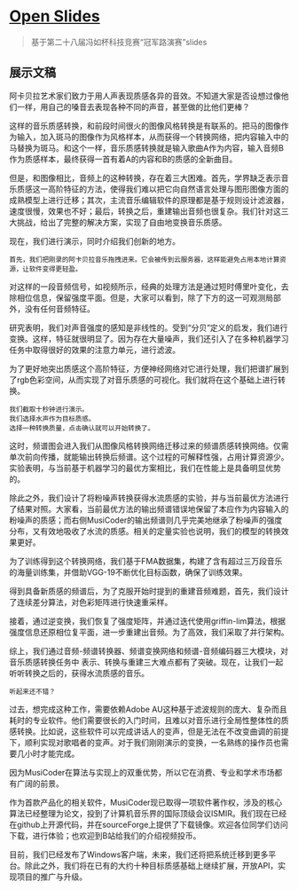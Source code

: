 # [Open Slides](https://pzoom522.github.io/MusiCoder/)

> 基于第二十八届冯如杯科技竞赛“冠军路演赛”slides

## 展示文稿

阿卡贝拉艺术家们致力于用人声表现质感各异的音效。不知道大家是否设想过像他们一样，用自己的嗓音去表现各种不同的声音，甚至做的比他们更棒？

这样的音乐质感转换，和前段时间很火的图像风格转换是有联系的。把马的图像作为输入，加入斑马的图像作为风格样本，从而获得一个转换网络，把内容输入中的马替换为斑马。和这个一样，音乐质感转换就是输入歌曲A作为内容，输入音频B作为质感样本，最终获得一首有着A的内容和B的质感的全新曲目。

但是，和图像相比，音频上的这种转换，存在着三大困难。首先，学界缺乏表示音乐质感这一高阶特征的方法，使得我们难以把它向自然语言处理与图形图像方面的成熟模型上进行迁移；其次，主流音乐编辑软件的原理都是基于规则设计滤波器，速度很慢，效果也不好；最后，转换之后，重建输出音频也很复杂。我们针对这三大挑战，给出了完整的解决方案，实现了自由地变换音乐质感。

现在，我们进行演示，同时介绍我们创新的地方。
```
首先，我们把刚录的阿卡贝拉音乐拖拽进来。它会被传到云服务器，这样能避免占用本地计算资源，让软件变得更轻盈。
```
对这样的一段音频信号，如视频所示，经典的处理方法是通过短时傅里叶变化，去除相位信息，保留强度平面。但是，大家可以看到，除了下方的这一可观测局部外，没有任何音频特征。

研究表明，我们对声音强度的感知是非线性的。受到“分贝”定义的启发，我们进行变换。这样，特征就很明显了。因为存在大量噪声，我们还引入了在多种机器学习任务中取得很好的效果的注意力单元，进行滤波。

为了更好地突出质感这个高阶特征，方便神经网络对它进行处理，我们把谱扩展到了rgb色彩空间，从而实现了对音乐质感的可视化。我们就将在这个基础上进行转换。
```
我们截取十秒钟进行演示。
我们选择水声作为目标质感。
选择一种转换质量，点击确认就可以开始转换了。
```
这时，频谱图会进入我们从图像风格转换网络迁移过来的频谱质感转换网络。仅需单次前向传播，就能输出转换后频谱。这个过程的可解释性强，占用计算资源少。实验表明，与当前基于机器学习的最优方案相比，我们在性能上是具备明显优势的。

除此之外，我们设计了将粉噪声转换获得水流质感的实验，并与当前最优方法进行了结果对照。大家看，当前最优方法的输出频谱错误地保留了本应作为内容输入的粉噪声的质感；而右侧MusiCoder的输出频谱则几乎完美地继承了粉噪声的强度分布，又有效地吸收了水流的质感。相关的定量实验也说明，我们的模型的转换效果更好。

为了训练得到这个转换网络，我们基于FMA数据集，构建了含有超过三万段音乐的海量训练集，并借助VGG-19不断优化目标函数，确保了训练效果。

得到具备新质感的频谱后，为了克服开始时提到的重建音频难题，首先，我们设计了连续差分算法，对色彩矩阵进行快速重采样。

接着，通过逆变换，我们恢复了强度矩阵，并通过迭代使用griffin-lim算法，根据强度信息还原相位复平面，进一步重建出音频。为了高效，我们采取了并行架构。

综上，我们通过音频-频谱转换器、频谱变换网络和频谱-音频编码器三大模块，对音乐质感转换任务中    表示、转换与重建三大难点都有了突破。现在，让我们一起听听转换之后的，获得水流质感的音乐。
```
听起来还不错？
```
过去，想完成这种工作，需要依赖Adobe AU这种基于滤波规则的庞大、复杂而且耗时的专业软件。他们需要很长的入门时间，且难以对音乐进行全局性整体性的质感转换。比如说，这些软件可以完成讲话人的变声，但是无法在不改变曲调的前提下，顺利实现对歌唱者的变声。对于我们刚刚演示的变换，一名熟练的操作员也需要几小时才能完成。

因为MusiCoder在算法与实现上的双重优势，所以它在消费、专业和学术市场都有广阔的前景。

作为首款产品化的相关软件，MusiCoder现已取得一项软件著作权，涉及的核心算法已经整理为论文，投到了计算机音乐界的国际顶级会议ISMIR。我们现在已经在github上开源代码，并在sourceForge上提供了下载镜像。欢迎各位同学们访问下载，进行体验；也欢迎到B站给我们的介绍视频投币。

目前，我们已经发布了Windows客户端，未来，我们还将把系统迁移到更多平台。除此之外，我们将在已有的大约十种目标质感基础上继续扩展，开放API，实现项目的推广与升级。
